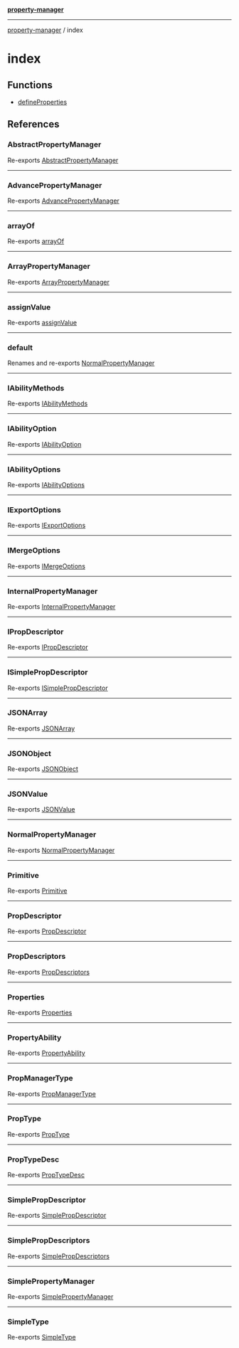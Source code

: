 [**property-manager**](../README.md)

***

[property-manager](../modules.md) / index

# index

## Functions

- [defineProperties](functions/defineProperties.md)

## References

### AbstractPropertyManager

Re-exports [AbstractPropertyManager](../abstract/classes/AbstractPropertyManager.md)

***

### AdvancePropertyManager

Re-exports [AdvancePropertyManager](../advance/classes/AdvancePropertyManager.md)

***

### arrayOf

Re-exports [arrayOf](../array/functions/arrayOf.md)

***

### ArrayPropertyManager

Re-exports [ArrayPropertyManager](../array/classes/ArrayPropertyManager.md)

***

### assignValue

Re-exports [assignValue](../assign-value/functions/assignValue.md)

***

### default

Renames and re-exports [NormalPropertyManager](../normal/classes/NormalPropertyManager.md)

***

### IAbilityMethods

Re-exports [IAbilityMethods](../ability/interfaces/IAbilityMethods.md)

***

### IAbilityOption

Re-exports [IAbilityOption](../ability/interfaces/IAbilityOption.md)

***

### IAbilityOptions

Re-exports [IAbilityOptions](../ability/type-aliases/IAbilityOptions.md)

***

### IExportOptions

Re-exports [IExportOptions](../abstract/interfaces/IExportOptions.md)

***

### IMergeOptions

Re-exports [IMergeOptions](../abstract/interfaces/IMergeOptions.md)

***

### InternalPropertyManager

Re-exports [InternalPropertyManager](../ability/interfaces/InternalPropertyManager.md)

***

### IPropDescriptor

Re-exports [IPropDescriptor](../abstract/interfaces/IPropDescriptor.md)

***

### ISimplePropDescriptor

Re-exports [ISimplePropDescriptor](../abstract/interfaces/ISimplePropDescriptor.md)

***

### JSONArray

Re-exports [JSONArray](../array/interfaces/JSONArray.md)

***

### JSONObject

Re-exports [JSONObject](../array/interfaces/JSONObject.md)

***

### JSONValue

Re-exports [JSONValue](../array/type-aliases/JSONValue.md)

***

### NormalPropertyManager

Re-exports [NormalPropertyManager](../normal/classes/NormalPropertyManager.md)

***

### Primitive

Re-exports [Primitive](../array/type-aliases/Primitive.md)

***

### PropDescriptor

Re-exports [PropDescriptor](../abstract/type-aliases/PropDescriptor.md)

***

### PropDescriptors

Re-exports [PropDescriptors](../abstract/type-aliases/PropDescriptors.md)

***

### Properties

Re-exports [Properties](../properties/classes/Properties.md)

***

### PropertyAbility

Re-exports [PropertyAbility](../ability/functions/PropertyAbility.md)

***

### PropManagerType

Re-exports [PropManagerType](../ability/type-aliases/PropManagerType.md)

***

### PropType

Re-exports [PropType](../abstract/type-aliases/PropType.md)

***

### PropTypeDesc

Re-exports [PropTypeDesc](../abstract/type-aliases/PropTypeDesc.md)

***

### SimplePropDescriptor

Re-exports [SimplePropDescriptor](../abstract/type-aliases/SimplePropDescriptor.md)

***

### SimplePropDescriptors

Re-exports [SimplePropDescriptors](../abstract/type-aliases/SimplePropDescriptors.md)

***

### SimplePropertyManager

Re-exports [SimplePropertyManager](../simple/classes/SimplePropertyManager.md)

***

### SimpleType

Re-exports [SimpleType](../abstract/type-aliases/SimpleType.md)
